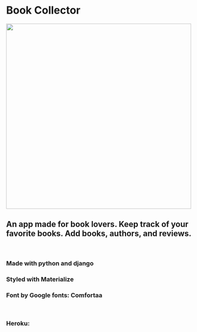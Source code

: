 
<h1>Book Collector</h1>

<img src="https://acegif.com/wp-content/gifs/book-95.gif" height="500" width="500"/>

<h2>An app made for book lovers. Keep track of your favorite books. Add books, authors, and reviews.</h2>
<br>
<h3>Made with python and django</h3>
<h3>Styled with Materialize</h3>
<h3>Font by  Google fonts: Comfortaa</h3>
<br>
<h3>Heroku:</h3>
